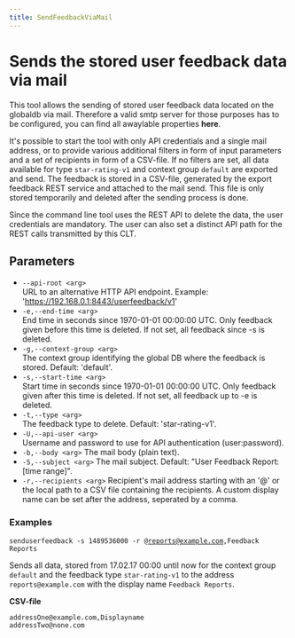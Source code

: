 ```yaml
---
title: SendFeedbackViaMail
---
```


# Sends the stored user feedback data via mail
This tool allows the sending of stored user feedback data located on the globaldb via mail. Therefore a valid smtp server for those purposes has to be configured, you can find all awaylable properties **here**.

It's possible to start the tool with only API credentials and a single mail address, or to provide various additional filters in form of input parameters and a set of recipients in form of a CSV-file. If no filters are set, all data available for type ``star-rating-v1`` and context group ``default`` are exported and send. The feedback is stored in a CSV-file, generated by the export feedback REST service and attached to the mail send. This file is only stored temporarily and deleted after the sending process is done.

Since the command line tool uses the REST API to delete the data, the user credentials are mandatory. The user can also set a distinct API path for the REST calls transmitted by this CLT.

## Parameters

- ``--api-root <arg>``      
URL to an alternative HTTP API endpoint. Example:
'https://192.168.0.1:8443/userfeedback/v1'
- ``-e,--end-time <arg> ``       
End time in seconds since 1970-01-01 00:00:00 UTC. Only feedback given before this time is deleted. If not set, all feedback since -s is deleted.
- ``-g,--context-group <arg>``   
The context group identifying the global DB where the feedback is stored. Default: 'default'.
- ``-s,--start-time <arg>``      
Start time in seconds since 1970-01-01 00:00:00 UTC. Only feedback given after this time is deleted. If not set, all feedback up to -e is deleted.
- ``-t,--type <arg>``            
The feedback type to delete. Default: 'star-rating-v1'.
- ``-U,--api-user <arg>``        
Username and password to use for API authentication (user:password).
- ``-b,--body <arg>``
The mail body (plain text).
- ``-S,--subject <arg>``
The mail subject. Default: "User Feedback Report: [time range]".
- ``-r,--recipients <arg>``
Recipient's mail address starting with an '@' or the local path to a CSV file containing the recipients. A custom display name can be set after the address, seperated by a comma.

### Examples

<code>senduserfeedback -s 1489536000 -r @reports@example.com,Feedback Reports</code>

Sends all data, stored from 17.02.17 00:00 until now for the context group ``default`` and the feedback type ``star-rating-v1`` to the address ``reports@example.com`` with the display name ``Feedback Reports``.

**CSV-file**

```
addressOne@example.com,Displayname
addressTwo@none.com

```